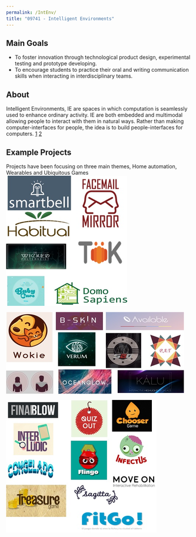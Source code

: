 ```yaml
---
permalink: /IntEnv/
title: "09741 - Intelligent Environments"
---
```

## Main Goals

- To foster innovation through technological product design, 
experimental testing and prototype developing. 
- To encourage students to practice their oral and writing communication skills 
when interacting in interdisciplinary teams.

## About
Intelligent Environments, IE are spaces in which computation is seamlessly used to enhance ordinary activity. 
IE are both embedded and multimodal allowing people to interact with them in natural ways. 
Rather than making computer-interfaces for people, the idea is to build people-interfaces for computers.
[1](https://www.aaai.org/Papers/AAAI/1998/AAAI98-077.pdf)
[2](https://hcis-journal.springeropen.com/articles/10.1186/2192-1962-3-12)

## Example Projects
Projects have been focusing on three main themes, Home automation, Wearables and Ubiquitous Games
![image info](/assets/images/Domotica1.jpg)

![image info](/assets/images/Wearables.jpg)

![image info](/assets/images/UbiGames.jpg)